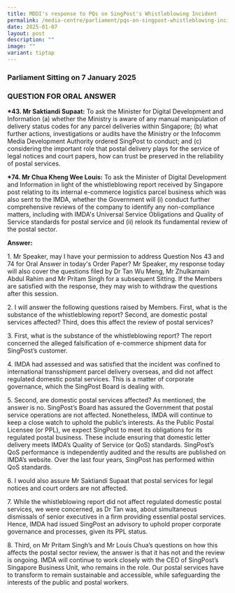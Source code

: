 ```yaml
---
title: MDDI's response to PQs on SingPost's Whistleblowing Incident
permalink: /media-centre/parliament/pqs-on-singpost-whistleblowing-incident/
date: 2025-01-07
layout: post
description: ""
image: ""
variant: tiptap
---
```

<h3>Parliament Sitting on 7 January 2025</h3>
<h3>QUESTION FOR ORAL ANSWER</h3>
<p><strong>*43. Mr Saktiandi Supaat:</strong> To ask the Minister for Digital
Development and Information (a) whether the Ministry is aware of any manual
manipulation of delivery status codes for any parcel deliveries within
Singapore; (b) what further actions, investigations or audits have the
Ministry or the Infocomm Media Development Authority ordered SingPost to
conduct; and (c) considering the important role that postal delivery plays
for the service of legal notices and court papers, how can trust be preserved
in the reliability of postal services.</p>
<p><strong>*74. Mr Chua Kheng Wee Louis:</strong> To ask the Minister of Digital
Development and Information in light of the whistleblowing report received
by Singapore post relating to its internal e-commerce logistics parcel
business which was also sent to the IMDA, whether the Government will (i)
conduct further comprehensive reviews of the company to identify any non-compliance
matters, including with IMDA's Universal Service Obligations and Quality
of Service standards for postal service and (ii) relook its fundamental
review of the postal sector.</p>
<p><strong>Answer: </strong>
</p>
<p>1. Mr Speaker, may I have your permission to address Question Nos 43 and
74 for Oral Answer in today's Order Paper? Mr Speaker, my response today
will also cover the questions filed by Dr Tan Wu Meng, Mr Zhulkarnain Abdul
Rahim and Mr Pritam Singh for a subsequent Sitting. If the Members are
satisfied with the response, they may wish to withdraw the questions after
this session.</p>
<p>2. I will answer the following questions raised by Members. First, what
is the substance of the whistleblowing report? Second, are domestic postal
services affected? Third, does this affect the review of postal services?</p>
<p>3. First, what is the substance of the whistleblowing report? The report
concerned the alleged falsification of e-commerce shipment data for SingPost’s
customer.</p>
<p>4. IMDA had assessed and was satisfied that the incident was confined
to international transshipment parcel delivery overseas, and did not affect
regulated domestic postal services. This is a matter of corporate governance,
which the SingPost Board is dealing with.</p>
<p>5. Second, are domestic postal services affected? As mentioned, the answer
is no. SingPost’s Board has assured the Government that postal service
operations are not affected. Nonetheless, IMDA will continue to keep a
close watch to uphold the public’s interests. As the Public Postal Licensee
(or PPL), we expect SingPost to meet its obligations for its regulated
postal business. These include ensuring that domestic letter delivery meets
IMDA’s Quality of Service (or QoS) standards. SingPost’s QoS performance
is independently audited and the results are published on IMDA’s website.
Over the last four years, SingPost has performed within QoS standards.</p>
<p>6. I would also assure Mr Saktiandi Supaat that postal services for legal
notices and court orders are not affected.</p>
<p>7. While the whistleblowing report did not affect regulated domestic postal
services, we were concerned, as Dr Tan was, about simultaneous dismissals
of senior executives in a firm providing essential postal services. Hence,
IMDA had issued SingPost an advisory to uphold proper corporate governance
and processes, given its PPL status.</p>
<p>8. Third, on Mr Pritam Singh’s and Mr Louis Chua’s questions on how this
affects the postal sector review, the answer is that it has not and the
review is ongoing. IMDA will continue to work closely with the CEO of SingPost’s
Singapore Business Unit, who remains in the role. Our postal services have
to transform to remain sustainable and accessible, while safeguarding the
interests of the public and postal workers.</p>